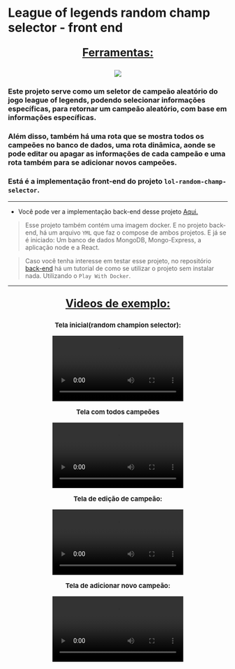 # League of legends random champ selector - front end

<div align=center>
  <p style='font-size: 25px; text-decoration: underline; font-weight: bold'>Ferramentas:</p>
  <a href="https://github.com/Joao-Vtr-Oliveira/todo-list-login">
    <img src="https://skillicons.dev/icons?i=react,ts,tailwind,nextjs,docker" />
  </a>
</div>

### Este projeto serve como um seletor de campeão aleatório do jogo league of legends, podendo selecionar informações específicas, para retornar um campeão aleatório, com base em informações específicas.

### Além disso, também há uma rota que se mostra todos os campeões no banco de dados, uma rota dinâmica, aonde se pode editar ou apagar as informações de cada campeão e uma rota também para se adicionar novos campeões.

### Está é a implementação front-end do projeto `lol-random-champ-selector`.


---

- Você pode ver a implementação back-end desse projeto [Aqui.](https://github.com/Joao-Vtr-Oliveira/lol-random-champ-selector-backend)

> Esse projeto também contém uma imagem docker. E no projeto back-end, há um arquivo `YML` que faz o compose de ambos projetos. E já se é iniciado: Um banco de dados MongoDB, Mongo-Express, a aplicação node e a React.

> Caso você tenha interesse em testar esse projeto, no repositório [back-end](https://github.com/Joao-Vtr-Oliveira/lol-random-champ-selector-backend) há um tutorial de como se utilizar o projeto sem instalar nada. Utilizando o `Play With Docker`.

---

<div align=center>
  <p style='font-size: 25px; text-decoration: underline; font-weight: bold'>Videos de exemplo:</p>
  <p style='font-size: 15px; font-weight: bold'>Tela inicial(random champion selector):</p>
  <video controls src="https://github.com/Joao-Vtr-Oliveira/lol-random-champ-selector-frontend/assets/114768964/fa33a209-57b3-4d0f-a1c8-e6c9ed71c20b"></video>

  <p style='font-size: 15px; font-weight: bold'>Tela com todos campeões</p>
  <video controls src="https://github.com/Joao-Vtr-Oliveira/lol-random-champ-selector-frontend/assets/114768964/51f69600-362b-4c24-9536-4222adaa0273"></video>

  <p style='font-size: 15px; font-weight: bold'>Tela de edição de campeão:</p>
  <video controls src="https://github.com/Joao-Vtr-Oliveira/lol-random-champ-selector-frontend/assets/114768964/15172fbf-519b-4f39-9c0b-659935a2c935"></video>

  <p style='font-size: 15px; font-weight: bold'>Tela de adicionar novo campeão:</p>
  <video controls src="https://github.com/Joao-Vtr-Oliveira/lol-random-champ-selector-frontend/assets/114768964/1d82cab2-98af-4a48-b6c6-b311a3f0bcc0"></video>
</div>